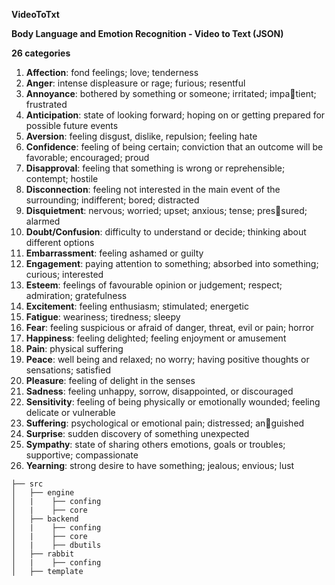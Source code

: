 **VideoToTxt**


**Body Language and Emotion Recognition - Video to Text (JSON)**

**26 categories**

1. **Affection**: fond feelings; love; tenderness
2. **Anger**: intense displeasure or rage; furious; resentful
3. **Annoyance**: bothered by something or someone; irritated; impatient; frustrated
4. **Anticipation**: state of looking forward; hoping on or getting prepared for possible future events
5. **Aversion**: feeling disgust, dislike, repulsion; feeling hate
6. **Confidence**: feeling of being certain; conviction that an outcome will be favorable; encouraged; proud
7. **Disapproval**: feeling that something is wrong or reprehensible; contempt; hostile
8. **Disconnection**: feeling not interested in the main event of the surrounding; indifferent; bored; distracted
9. **Disquietment**: nervous; worried; upset; anxious; tense; pressured; alarmed
10. **Doubt/Confusion**: difficulty to understand or decide; thinking about different options
11. **Embarrassment**: feeling ashamed or guilty
12. **Engagement**: paying attention to something; absorbed into something; curious; interested
13. **Esteem**: feelings of favourable opinion or judgement; respect; admiration; gratefulness
14. **Excitement**: feeling enthusiasm; stimulated; energetic
15. **Fatigue**: weariness; tiredness; sleepy
16. **Fear**: feeling suspicious or afraid of danger, threat, evil or pain; horror
17. **Happiness**: feeling delighted; feeling enjoyment or amusement
18. **Pain**: physical suffering
19. **Peace**: well being and relaxed; no worry; having positive thoughts or sensations; satisfied
20. **Pleasure**: feeling of delight in the senses
21. **Sadness**: feeling unhappy, sorrow, disappointed, or discouraged
22. **Sensitivity**: feeling of being physically or emotionally wounded; feeling delicate or vulnerable
23. **Suffering**: psychological or emotional pain; distressed; anguished
24. **Surprise**: sudden discovery of something unexpected
25. **Sympathy**: state of sharing others emotions, goals or troubles; supportive; compassionate
26. **Yearning**: strong desire to have something; jealous; envious; lust


```
├── src
│   ├── engine
│   |    ├── confing
│   |    ├── core
│   ├── backend
│   |    ├── confing
│   |    ├── core
│   |    ├── dbutils
│   ├── rabbit
│   |    ├── confing
│   ├── template
```


